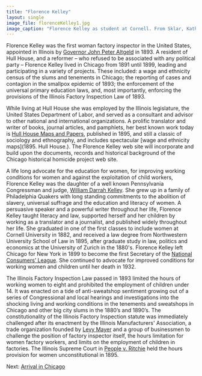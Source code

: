 ```yaml
---
title: "Florence Kelley"
layout: single
image_file: florenceKelley1.jpg
image_caption: "Florence Kelley as student at Cornell. From Sklar, Katherine 'Notes of Sixty Years: The Autobiography of Florence Kelley,' p. 44"
---
```


Florence Kelley was the first woman factory inspector in the United States, appointed in Illinois by [Governor John Peter Altgeld](/historical/altgeld) in 1893. A resident of Hull House, and a reformer – who refused to be associated with any political party – Florence Kelley lived in Chicago from 1891 until 1899, leading and participating in a variety of projects. These included: a wage and ethnicity census of the slums and tenements in Chicago; the reporting of cases and contagion in the smallpox epidemic of 1893; the enforcement of the universal primary education laws, and, most importantly, enforcing the provisions of the Illinois Factory Inspection Law of 1893.

While living at Hull House she was employed by the Illinois legislature, the United States Department of Labor, and served as a consultant and advisor to other national and international organizations. A prolific translator and writer of books, journal articles, and pamphlets, her best known work today is [Hull House Maps and Papers](/historical/hullhouse), published in 1895, and still a classic of sociology and ethnography, and includes spectacular [wage and ethnicity maps](1895. Hull House.). The Florence Kelley web site will incorporate and build upon the documents, records and historical background of the Chicago historical homicide project web site.

A life long advocate for the education for women, for improving working conditions for women and against the exploitation of child workers, Florence Kelley was the daughter of a well known Pennsylvania Congressman and judge, [William Darrah Kelley](/florence/father). She grew up in a family of Philadelphia Quakers with long standing commitments to the abolition of slavery, universal suffrage and the education and literacy of women. A persuasive speaker and a powerful writer throughout her life, Florence Kelley taught literacy and law, supported herself and her children by working as a translator and a journalist, and published widely throughout her life. She graduated in one of the first classes to include women at Cornell University in 1882, and received a law degree from Northwestern University School of Law in 1895, after graduate study in law, politics and economics at the University of Zurich in the 1880's. Florence Kelley left Chicago for New York in 1899 to become the first Secretary of the [National Consumers’ League](http://www.nclnet.org). She continued to advocate for improved conditions for working women and children until her death in 1932.

The Illinois Factory Inspection Law passed in 1893 limited the hours of working women to eight and prohibited the employment of children under 14. It was enacted on a tide of anti-sweatshop sentiment growing out of a series of Congressional and local hearings and investigations into the shocking living and working conditions in the tenements and sweatshops in Chicago and other big city slums in the 1880’s and 1890’s. The constitutionality of the Illinois Factory Inspection statute was immediately challenged after its enactment by the Illinois Manufacturers' Association, a trade organization founded by [Levy Mayer](/historical/mayer) and a group of businessmen to challenge the position of factory inspector itself, the hours limitation for women factory workers, and limits on the employment of children in factories. The Illinois Supreme Court in [People v. Ritchie](/legal/court) held the hours provision for women unconstitutional in 1895.

Next:  [Arrival in Chicago](/florence/arrival)
